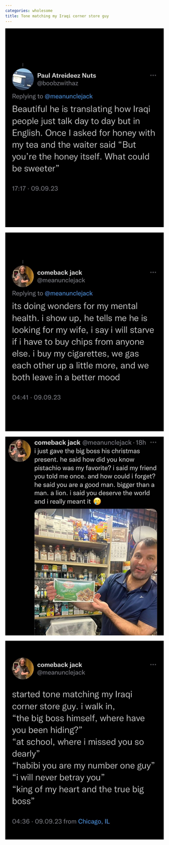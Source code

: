 ```yaml
---
categories: wholesome
title: Tone matching my Iraqi corner store guy
---
```


![iraqi3](https://raw.githubusercontent.com/muneer78/muneer78.github.io/master/images/iraqi3.jpg)

![iraqi1](https://raw.githubusercontent.com/muneer78/muneer78.github.io/master/images/iraqi1.jpg)

![iraqi2](https://raw.githubusercontent.com/muneer78/muneer78.github.io/master/images/iraqi2.jpg)

![iraqi4](https://raw.githubusercontent.com/muneer78/muneer78.github.io/master/images/iraqi4.jpg)
